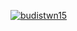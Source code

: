 [![budistwn15](https://circleci.com/gh/budistwn15/gamein-s2.svg?style=svg)](https://circleci.com/gh/budistwn15/gamein-s2)
